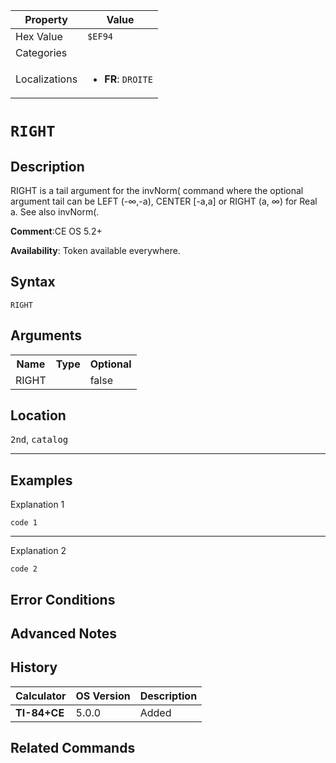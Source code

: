 | Property      | Value |
|---------------|-------|
| Hex Value     | `$EF94`|
| Categories    | <ul></ul> |
| Localizations | <ul><li><b>FR</b>: `DROITE`</li></ul> |

# `RIGHT`

## Description
RIGHT is a tail argument for the invNorm( command where the optional argument tail can be LEFT (-∞,-a), CENTER [-a,a] or RIGHT (a, ∞) for Real a.
See also invNorm(.

<b>Comment</b>:CE OS 5.2+

<b>Availability</b>: Token available everywhere.

## Syntax
`RIGHT`

## Arguments
<table>
<tr><th>Name</th><th>Type</th><th>Optional</th></tr>

<tr><td>RIGHT</td><td></td><td>false</td></tr>

</table>

## Location
<kbd>2nd</kbd>, <kbd>catalog</kbd>
<hr>

## Examples

Explanation 1
```ti-basic
code 1
```
---
Explanation 2
```ti-basic
code 2
```

## Error Conditions


## Advanced Notes


## History
| Calculator | OS Version | Description |
|------------|------------|-------------|
| <b>TI-84+CE</b> | 5.0.0 | Added

## Related Commands

    